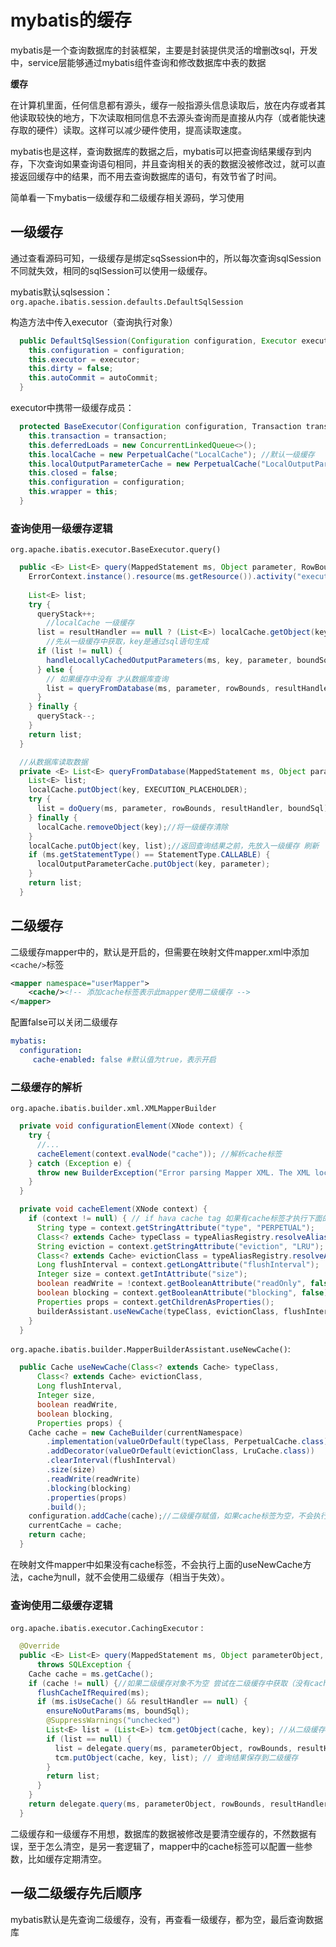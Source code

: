 # mybatis的缓存

mybatis是一个查询数据库的封装框架，主要是封装提供灵活的增删改sql，开发中，service层能够通过mybatis组件查询和修改数据库中表的数据

**缓存**

在计算机里面，任何信息都有源头，缓存一般指源头信息读取后，放在内存或者其他读取较快的地方，下次读取相同信息不去源头查询而是直接从内存（或者能快速存取的硬件）读取。这样可以减少硬件使用，提高读取速度。

mybatis也是这样，查询数据库的数据之后，mybatis可以把查询结果缓存到内存，下次查询如果查询语句相同，并且查询相关的表的数据没被修改过，就可以直接返回缓存中的结果，而不用去查询数据库的语句，有效节省了时间。

简单看一下mybatis一级缓存和二级缓存相关源码，学习使用

## 一级缓存

通过查看源码可知，一级缓存是绑定sqSsession中的，所以每次查询sqlSession不同就失效，相同的sqlSession可以使用一级缓存。

mybatis默认sqlsession：`org.apache.ibatis.session.defaults.DefaultSqlSession`

构造方法中传入executor（查询执行对象）

```java
  public DefaultSqlSession(Configuration configuration, Executor executor, boolean autoCommit) {
    this.configuration = configuration;
    this.executor = executor;
    this.dirty = false;
    this.autoCommit = autoCommit;
  }
```

executor中携带一级缓存成员：

```java
  protected BaseExecutor(Configuration configuration, Transaction transaction) {
    this.transaction = transaction;
    this.deferredLoads = new ConcurrentLinkedQueue<>();
    this.localCache = new PerpetualCache("LocalCache"); //默认一级缓存
    this.localOutputParameterCache = new PerpetualCache("LocalOutputParameterCache");
    this.closed = false;
    this.configuration = configuration;
    this.wrapper = this;
  }
```

### 查询使用一级缓存逻辑

`org.apache.ibatis.executor.BaseExecutor.query()`

```java
  public <E> List<E> query(MappedStatement ms, Object parameter, RowBounds rowBounds, ResultHandler resultHandler, CacheKey key, BoundSql boundSql) throws SQLException {
    ErrorContext.instance().resource(ms.getResource()).activity("executing a query").object(ms.getId());
    
    List<E> list;
    try {
      queryStack++;
      	//localCache 一级缓存
      list = resultHandler == null ? (List<E>) localCache.getObject(key) : null;
        //先从一级缓存中获取，key是通过sql语句生成
      if (list != null) {
        handleLocallyCachedOutputParameters(ms, key, parameter, boundSql);
      } else {
        // 如果缓存中没有 才从数据库查询
        list = queryFromDatabase(ms, parameter, rowBounds, resultHandler, key, boundSql);
      }
    } finally {
      queryStack--;
    }
    return list;
  }

  //从数据库读取数据
  private <E> List<E> queryFromDatabase(MappedStatement ms, Object parameter, RowBounds rowBounds, ResultHandler resultHandler, CacheKey key, BoundSql boundSql) throws SQLException {
    List<E> list;
    localCache.putObject(key, EXECUTION_PLACEHOLDER);
    try {
      list = doQuery(ms, parameter, rowBounds, resultHandler, boundSql);
    } finally {
      localCache.removeObject(key);//将一级缓存清除
    }
    localCache.putObject(key, list);//返回查询结果之前，先放入一级缓存 刷新
    if (ms.getStatementType() == StatementType.CALLABLE) {
      localOutputParameterCache.putObject(key, parameter);
    }
    return list;
  }
```





## 二级缓存

二级缓存mapper中的，默认是开启的，但需要在映射文件mapper.xml中添加`<cache/>`标签

```xml
<mapper namespace="userMapper">
	<cache/><!-- 添加cache标签表示此mapper使用二级缓存 -->
</mapper>
```

配置false可以关闭二级缓存

```yml
mybatis:
  configuration:
     cache-enabled: false #默认值为true，表示开启
```

### 二级缓存的解析

`org.apache.ibatis.builder.xml.XMLMapperBuilder`

```java
  private void configurationElement(XNode context) {
    try {
      //...
      cacheElement(context.evalNode("cache")); //解析cache标签
    } catch (Exception e) {
      throw new BuilderException("Error parsing Mapper XML. The XML location is '" + resource + "'. Cause: " + e, e);
    }
  }

  private void cacheElement(XNode context) {
    if (context != null) { // if hava cache tag 如果有cache标签才执行下面的逻辑
      String type = context.getStringAttribute("type", "PERPETUAL");
      Class<? extends Cache> typeClass = typeAliasRegistry.resolveAlias(type);
      String eviction = context.getStringAttribute("eviction", "LRU");
      Class<? extends Cache> evictionClass = typeAliasRegistry.resolveAlias(eviction);
      Long flushInterval = context.getLongAttribute("flushInterval");
      Integer size = context.getIntAttribute("size");
      boolean readWrite = !context.getBooleanAttribute("readOnly", false);
      boolean blocking = context.getBooleanAttribute("blocking", false);
      Properties props = context.getChildrenAsProperties();
      builderAssistant.useNewCache(typeClass, evictionClass, flushInterval, size, readWrite, blocking, props);//建立二级缓存
    }
  }
```

`org.apache.ibatis.builder.MapperBuilderAssistant.useNewCache()`:

```java
  public Cache useNewCache(Class<? extends Cache> typeClass,
      Class<? extends Cache> evictionClass,
      Long flushInterval,
      Integer size,
      boolean readWrite,
      boolean blocking,
      Properties props) {
    Cache cache = new CacheBuilder(currentNamespace)
        .implementation(valueOrDefault(typeClass, PerpetualCache.class))
        .addDecorator(valueOrDefault(evictionClass, LruCache.class))
        .clearInterval(flushInterval)
        .size(size)
        .readWrite(readWrite)
        .blocking(blocking)
        .properties(props)
        .build();
    configuration.addCache(cache);//二级缓存赋值，如果cache标签为空，不会执行此方法，currentCache为空
    currentCache = cache; 
    return cache;
  }
```

在映射文件mapper中如果没有cache标签，不会执行上面的useNewCache方法，cache为null，就不会使用二级缓存（相当于失效）。

### 查询使用二级缓存逻辑

`org.apache.ibatis.executor.CachingExecutor` :

```java
  @Override
  public <E> List<E> query(MappedStatement ms, Object parameterObject, RowBounds rowBounds, ResultHandler resultHandler, CacheKey key, BoundSql boundSql)
      throws SQLException {
    Cache cache = ms.getCache(); 
    if (cache != null) {//如果二级缓存对象不为空 尝试在二级缓存中获取（没有cache标签此对象就是空）
      flushCacheIfRequired(ms);
      if (ms.isUseCache() && resultHandler == null) {
        ensureNoOutParams(ms, boundSql);
        @SuppressWarnings("unchecked")
        List<E> list = (List<E>) tcm.getObject(cache, key); //从二级缓存中获取数据
        if (list == null) {
          list = delegate.query(ms, parameterObject, rowBounds, resultHandler, key, boundSql); //如果为空，使用delegate查询（BaseExecutor）
          tcm.putObject(cache, key, list); // 查询结果保存到二级缓存
        }
        return list;
      }
    }
    return delegate.query(ms, parameterObject, rowBounds, resultHandler, key, boundSql);
  }
```



二级缓存和一级缓存不用想，数据库的数据被修改是要清空缓存的，不然数据有误，至于怎么清空，是另一套逻辑了，mapper中的cache标签可以配置一些参数，比如缓存定期清空。



## 一级二级缓存先后顺序

mybatis默认是先查询二级缓存，没有，再查看一级缓存，都为空，最后查询数据库
